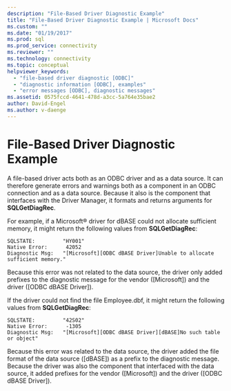 ```yaml
---
description: "File-Based Driver Diagnostic Example"
title: "File-Based Driver Diagnostic Example | Microsoft Docs"
ms.custom: ""
ms.date: "01/19/2017"
ms.prod: sql
ms.prod_service: connectivity
ms.reviewer: ""
ms.technology: connectivity
ms.topic: conceptual
helpviewer_keywords: 
  - "file-based driver diagnostic [ODBC]"
  - "diagnostic information [ODBC], examples"
  - "error messages [ODBC], diagnostic messages"
ms.assetid: 0575fccd-4641-478d-a3cc-5a764e35bae2
author: David-Engel
ms.author: v-daenge
---
```

# File-Based Driver Diagnostic Example
A file-based driver acts both as an ODBC driver and as a data source. It can therefore generate errors and warnings both as a component in an ODBC connection and as a data source. Because it also is the component that interfaces with the Driver Manager, it formats and returns arguments for **SQLGetDiagRec**.  
  
 For example, if a Microsoft® driver for dBASE could not allocate sufficient memory, it might return the following values from **SQLGetDiagRec**:  
  
```  
SQLSTATE:         "HY001"  
Native Error:      42052  
Diagnostic Msg:   "[Microsoft][ODBC dBASE Driver]Unable to allocate sufficient memory."  
```  
  
 Because this error was not related to the data source, the driver only added prefixes to the diagnostic message for the vendor ([Microsoft]) and the driver ([ODBC dBASE Driver]).  
  
 If the driver could not find the file Employee.dbf, it might return the following values from **SQLGetDiagRec**:  
  
```  
SQLSTATE:         "42S02"  
Native Error:      -1305  
Diagnostic Msg:   "[Microsoft][ODBC dBASE Driver][dBASE]No such table or object"  
```  
  
 Because this error was related to the data source, the driver added the file format of the data source ([dBASE]) as a prefix to the diagnostic message. Because the driver was also the component that interfaced with the data source, it added prefixes for the vendor ([Microsoft]) and the driver ([ODBC dBASE Driver]).
